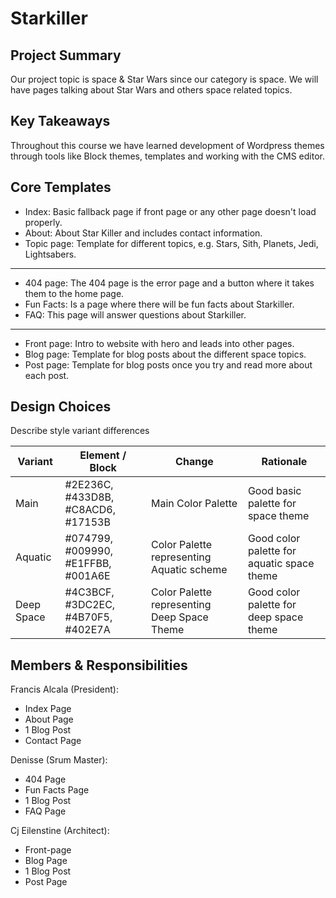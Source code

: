 # Starkiller

## Project Summary

Our project topic is space & Star Wars since our category is space. We will have pages talking about Star Wars and others space related topics.

## Key Takeaways

Throughout this course we have learned development of Wordpress themes through tools like Block themes, templates and working with the CMS editor.

## Core Templates

- Index: Basic fallback page if front page or any other page doesn't load properly.
- About: About Star Killer and includes contact information.
- Topic page: Template for different topics, e.g. Stars, Sith, Planets, Jedi, Lightsabers.

---

- 404 page: The 404 page is the error page and a button where it takes them to the home page.
- Fun Facts: Is a page where there will be fun facts about Starkiller.
- FAQ: This page will answer questions about Starkiller.

---

- Front page: Intro to website with hero and leads into other pages.
- Blog page: Template for blog posts about the different space topics.
- Post page: Template for blog posts once you try and read more about each post.

## Design Choices

Describe style variant differences

| Variant    | Element / Block                    | Change                                      | Rationale                                  |
| ---------- | ---------------------------------- | ------------------------------------------- | ------------------------------------------ |
| Main       | #2E236C, #433D8B, #C8ACD6, #17153B | Main Color Palette                          | Good basic palette for space theme         |
| Aquatic    | #074799, #009990, #E1FFBB, #001A6E | Color Palette representing Aquatic scheme   | Good color palette for aquatic space theme |
| Deep Space | #4C3BCF, #3DC2EC, #4B70F5, #402E7A | Color Palette representing Deep Space Theme | Good color palette for deep space theme    |

## Members & Responsibilities

Francis Alcala (President):

- Index Page
- About Page
- 1 Blog Post
- Contact Page

Denisse (Srum Master):

- 404 Page
- Fun Facts Page
- 1 Blog Post
- FAQ Page

Cj Eilenstine (Architect):

- Front-page
- Blog Page
- 1 Blog Post
- Post Page
